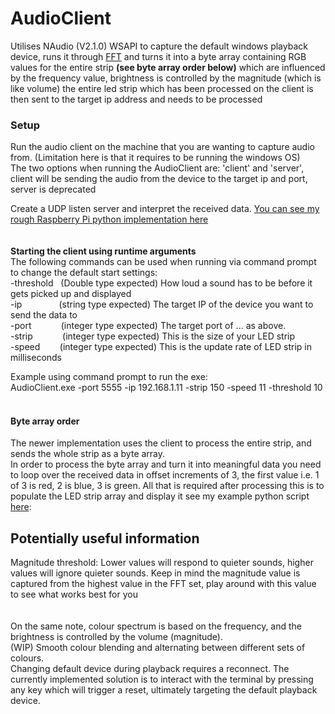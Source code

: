 # AudioClient
Utilises NAudio (V2.1.0) WSAPI to capture the default windows playback device, runs it through [FFT](https://en.wikipedia.org/wiki/Fast_Fourier_transform) 
and turns it into a byte array containing RGB values for the entire strip **(see byte array order below)** which are influenced by the frequency value, brightness is controlled by the magnitude (which is like volume) the entire led strip which has been processed on the client is then sent to the target ip address and needs to be processed  


### Setup


Run the audio client on the machine that you are wanting to capture audio from. (Limitation here is that it requires to be running the windows OS)  
The two options when running the AudioClient are: 'client' and 'server', client will be sending the audio from the device to the target ip and port, server is deprecated

Create a UDP listen server and interpret the received data. [You can see my rough Raspberry Pi python implementation here](https://github.com/CurtisDH/AudioClient/blob/main/run_leds.py)
<br />
<br />
<br />
**Starting the client using runtime arguments**  
The following commands can be used when running via command prompt to change the default start settings:  
-threshold&nbsp;&nbsp;&nbsp;(Double type expected)  How loud a sound has to be before it gets picked up and displayed    
-ip&nbsp;&nbsp;&nbsp;&nbsp;&nbsp;&nbsp;&nbsp;&nbsp;&nbsp;&nbsp;&nbsp;&nbsp;&nbsp;&nbsp;&nbsp;(string type expected)  The target IP of the device you want to send the data to  
-port&nbsp;&nbsp;&nbsp;&nbsp;&nbsp;&nbsp;&nbsp;&nbsp;&nbsp;&nbsp;&nbsp;&nbsp;(integer type expected) The target port of ... as above.  
-strip&nbsp;&nbsp;&nbsp;&nbsp;&nbsp;&nbsp;&nbsp;&nbsp;&nbsp;&nbsp;&nbsp;&nbsp;(integer type expected) This is the size of your LED strip    
-speed&nbsp;&nbsp;&nbsp;&nbsp;&nbsp;&nbsp;&nbsp;&nbsp;(integer type expected) This is the update rate of LED strip in milliseconds       

Example using command prompt to run the exe:  
AudioClient.exe -port 5555 -ip 192.168.1.11 -strip 150 -speed 11 -threshold 10
<br />
<br />


#### Byte array order  
The newer implementation uses the client to process the entire strip, and sends the whole strip as a byte array.  
In order to process the byte array and turn it into meaningful data you need to loop over the received data in offset increments of 3, the first value i.e. 1 of 3 is red, 2 is blue, 3 is green. All that is required after processing this is to populate the LED strip array and display it see my example python script [here](https://github.com/CurtisDH/AudioClient/blob/main/run_leds.py): 

## Potentially useful information
Magnitude threshold: Lower values will respond to quieter sounds, higher values will ignore quieter sounds. Keep in mind the magnitude value is captured from the highest value in the FFT set, play around with this value to see what works best for you    
<br />    
On the same note, colour spectrum is based on the frequency, and the brightness is controlled by the volume (magnitude).  
(WIP) Smooth colour blending and alternating between different sets of colours.
<br />
Changing default device during playback requires a reconnect. The currently implemented solution is to interact with the terminal by pressing any key which will trigger a reset, ultimately targeting the default playback device.

